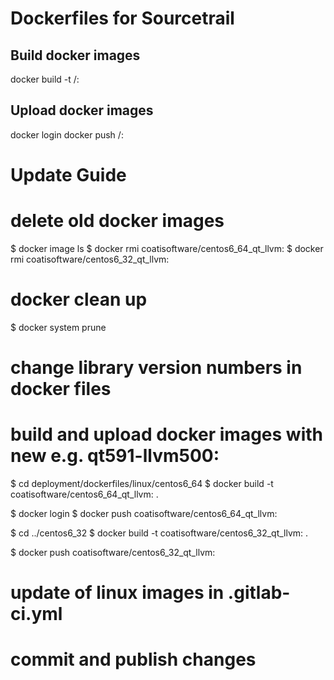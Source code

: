 Dockerfiles for Sourcetrail
===========================


Build docker images
-------------------

docker build -t <account>/<reponame>:<tag> <Dockerfile>


Upload docker images
--------------------

docker login
docker push <account>/<reponame>:<tag>


Update Guide
============

# delete old docker images

$ docker image ls
$ docker rmi coatisoftware/centos6_64_qt_llvm:<tag>
$ docker rmi coatisoftware/centos6_32_qt_llvm:<tag>

# docker clean up

$ docker system prune

# change library version numbers in docker files

# build and upload docker images with new <tag> e.g. qt591-llvm500:

$ cd deployment/dockerfiles/linux/centos6_64
$ docker build -t coatisoftware/centos6_64_qt_llvm:<tag> .

$ docker login
$ docker push coatisoftware/centos6_64_qt_llvm:<tag>

$ cd ../centos6_32
$ docker build -t coatisoftware/centos6_32_qt_llvm:<tag> .

$ docker push coatisoftware/centos6_32_qt_llvm:<tag>

# update <tag> of linux images in .gitlab-ci.yml

# commit and publish changes

